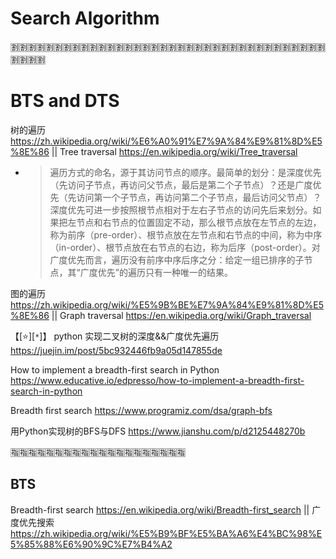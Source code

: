 
# Search Algorithm

:u5272::u5272::u5272::u5272::u5272::u5272::u5272::u5272::u5272::u5272::u5272::u5272::u5272::u5272::u5272::u5272::u5272::u5272::u5272::u5272::u5272::u5272::u5272::u5272::u5272::u5272::u5272::u5272::u5272::u5272::u5272::u5272::u5272::u5272::u5272::u5272::u5272::u5272::u5272::u5272:

# BTS and DTS

树的遍历 https://zh.wikipedia.org/wiki/%E6%A0%91%E7%9A%84%E9%81%8D%E5%8E%86 || Tree traversal https://en.wikipedia.org/wiki/Tree_traversal
- > 遍历方式的命名，源于其访问节点的顺序。最简单的划分：是深度优先（先访问子节点，再访问父节点，最后是第二个子节点）？还是广度优先（先访问第一个子节点，再访问第二个子节点，最后访问父节点）？ 深度优先可进一步按照根节点相对于左右子节点的访问先后来划分。如果把左节点和右节点的位置固定不动，那么根节点放在左节点的左边，称为前序（pre-order）、根节点放在左节点和右节点的中间，称为中序（in-order）、根节点放在右节点的右边，称为后序（post-order）。对广度优先而言，遍历没有前序中序后序之分：给定一组已排序的子节点，其“广度优先”的遍历只有一种唯一的结果。

图的遍历 https://zh.wikipedia.org/wiki/%E5%9B%BE%E7%9A%84%E9%81%8D%E5%8E%86 || Graph traversal https://en.wikipedia.org/wiki/Graph_traversal

【[:star:][`*`]】 python 实现二叉树的深度&&广度优先遍历 https://juejin.im/post/5bc932446fb9a05d147855de

How to implement a ​breadth-first search in Python https://www.educative.io/edpresso/how-to-implement-a-breadth-first-search-in-python

Breadth first search https://www.programiz.com/dsa/graph-bfs

用Python实现树的BFS与DFS https://www.jianshu.com/p/d2125448270b

:u6307::u6307::u6307::u6307::u6307::u6307::u6307::u6307::u6307::u6307::u6307::u6307::u6307::u6307::u6307::u6307::u6307::u6307::u6307::u6307:

## BTS

Breadth-first search https://en.wikipedia.org/wiki/Breadth-first_search || 广度优先搜索 https://zh.wikipedia.org/wiki/%E5%B9%BF%E5%BA%A6%E4%BC%98%E5%85%88%E6%90%9C%E7%B4%A2
